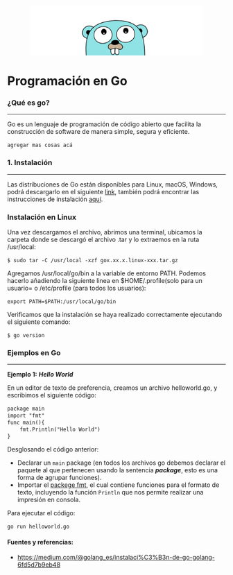 <p align="center">
<img src = "img/gopher_head-1462551971634.png" width="400">
</p>

# Programación en Go
	
### ¿Qué es go?
***
Go es un lenguaje de programación de código abierto que facilita la construcción de software de manera simple, segura y eficiente.

    agregar mas cosas acá 

### 1. Instalación 
***
Las distribuciones de Go están disponibles para Linux, macOS, Windows, podrá descargarlo en el siguiente [link](https://golang.org/dl/), también podrá encontrar las instrucciones de instalación [aquí](https://golang.org/doc/install).


### Instalación en Linux 

Una vez descargamos el archivo, abrimos una terminal, ubicamos la carpeta donde se descargó el archivo .tar y lo extraemos en la ruta /usr/local:

    $ sudo tar -C /usr/local -xzf gox.xx.x.linux-xxx.tar.gz

Agregamos /usr/local/go/bin a la variable de entorno PATH. 
Podemos hacerlo añadiendo la siguiente linea en $HOME/.profile(solo para un usuario= o /etc/profile (para todos los usuarios):

    export PATH=$PATH:/usr/local/go/bin

Verificamos que la instalación se haya realizado correctamente ejecutando el siguiente comando: 

    $ go version

### Ejemplos en Go
***

**Ejemplo 1:** ***Hello World***

En un editor de texto de preferencia, creamos un archivo helloworld.go, y escribimos el siguiente código: 

    package main 
    import "fmt"
    func main(){
	    fmt.Println("Hello World")
    }
Desglosando el código anterior: 

 - Declarar un `main` package (en todos los archivos go  debemos declarar el paquete al que pertenecen usando la sentencia ***package***, esto es una forma de agrupar funciones).
 - Importar el [packege fmt](https://golang.org/pkg/fmt/), el cual contiene funciones para el formato de texto, incluyendo la función `Println` que nos permite realizar una impresión en consola.

Para ejecutar el código: 

    go run helloworld.go

 

#### Fuentes  y referencias:
+ https://medium.com/@golang_es/instalaci%C3%B3n-de-go-golang-6fd5d7b9eb48


  
  

  
  

